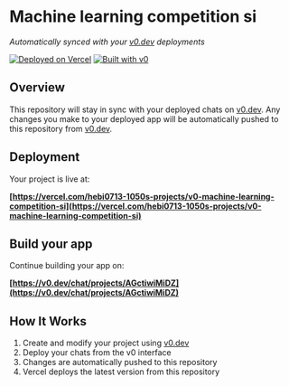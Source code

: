 # Machine learning competition si

*Automatically synced with your [v0.dev](https://v0.dev) deployments*

[![Deployed on Vercel](https://img.shields.io/badge/Deployed%20on-Vercel-black?style=for-the-badge&logo=vercel)](https://vercel.com/hebi0713-1050s-projects/v0-machine-learning-competition-si)
[![Built with v0](https://img.shields.io/badge/Built%20with-v0.dev-black?style=for-the-badge)](https://v0.dev/chat/projects/AGctiwiMiDZ)

## Overview

This repository will stay in sync with your deployed chats on [v0.dev](https://v0.dev).
Any changes you make to your deployed app will be automatically pushed to this repository from [v0.dev](https://v0.dev).

## Deployment

Your project is live at:

**[https://vercel.com/hebi0713-1050s-projects/v0-machine-learning-competition-si](https://vercel.com/hebi0713-1050s-projects/v0-machine-learning-competition-si)**

## Build your app

Continue building your app on:

**[https://v0.dev/chat/projects/AGctiwiMiDZ](https://v0.dev/chat/projects/AGctiwiMiDZ)**

## How It Works

1. Create and modify your project using [v0.dev](https://v0.dev)
2. Deploy your chats from the v0 interface
3. Changes are automatically pushed to this repository
4. Vercel deploys the latest version from this repository
